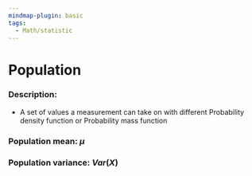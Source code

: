 ```yaml
---
mindmap-plugin: basic
tags:
  - Math/statistic
---
```

# Population
### Description:
- A set of values a measurement can take on with different Probability density function or Probability mass function

### Population mean: $\mu$
### Population variance: $Var(X)$

